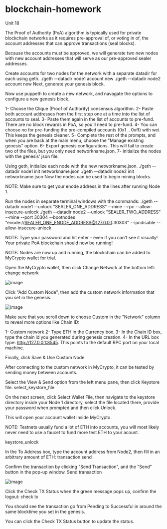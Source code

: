 # blockchain-homework
Unit 18


The Proof of Authority (PoA) algorithm is typically used for private blockchain networks as it requires pre-approval of, or voting in of, the account addresses that can approve transactions (seal blocks).

Because the accounts must be approved, we will generate two new nodes with new account addresses that will serve as our pre-approved sealer addresses.

Create accounts for two nodes for the network with a separate datadir for each using geth. ./geth --datadir node1 account new ./geth --datadir node2 account new Next, generate your genesis block.

Now use puppeth to create a new network, and navagate the options to configure a new genesis block.

1- Choose the Clique (Proof of Authority) consensus algorithm. 2- Paste both account addresses from the first step one at a time into the list of accounts to seal. 3- Paste them again in the list of accounts to pre-fund. There are no block rewards in PoA, so you'll need to pre-fund. 4- You can choose no for pre-funding the pre-compiled accounts (0x1 .. 0xff) with wei. This keeps the genesis cleaner. 5- Complete the rest of the prompts, and when you are back at the main menu, choose the "Manage existing genesis" option. 6- Export genesis configurations. This will fail to create two of the files, but you only need networkname.json. 7- initialize the nodes with the genesis' json file.

Using geth, initialize each node with the new networkname.json. ./geth --datadir node1 init networkname.json ./geth --datadir node2 init networkname.json Now the nodes can be used to begin mining blocks.

NOTE: Make sure to get your enode address in the lines after running Node 1.

Run the nodes in separate terminal windows with the commands: ./geth --datadir node1 --unlock "SEALER_ONE_ADDRESS" --mine --rpc --allow-insecure-unlock ./geth --datadir node2 --unlock "SEALER_TWO_ADDRESS" --mine --port 30304 --bootnodes "enode://SEALER_ONE_ENODE_ADDRESS@127.0.0.1:30303" --ipcdisable --allow-insecure-unlock

NOTE: Type your password and hit enter - even if you can't see it visually! Your private PoA blockchain should now be running!

NOTE: Nodes are now up and running, the blockchain can be added to MyCrypto wallet for trial.

Open the MyCrypto wallet, then click Change Network at the bottom left: change network

![image](https://user-images.githubusercontent.com/83473146/137822150-3411d679-fcc4-4b22-92e9-1ea9eff46115.png)

Click "Add Custom Node", then add the custom network information that you set in the genesis.

![image](https://user-images.githubusercontent.com/83473146/137822171-eb4c38a2-57d8-4ebd-9d71-16ede4f22740.png)


Make sure that you scroll down to choose Custom in the "Network" column to reveal more options like Chain ID:

1- Custom network 2- Type ETH in the Currency box. 3- In the Chain ID box, type the chain id you generated during genesis creation. 4- In the URL box type: http://127.0.0.1:8545. This points to the default RPC port on your local machine.

Finally, click Save & Use Custom Node.

After connecting to the custom network in MyCrypto, it can be tested by sending money between accounts.

Select the View & Send option from the left menu pane, then click Keystore file. select_keystore_file

On the next screen, click Select Wallet File, then navigate to the keystore directory inside your Node 1 directory, select the file located there, provide your password when prompted and then click Unlock.

This will open your account wallet inside MyCrypto.

NOTE: Testnets usually fund a lot of ETH into accounts, you will most likely never need to use a faucet to fund more test ETH to your acount.

keystore_unlock

In the To Address box, type the account address from Node2, then fill in an arbitrary amount of ETH: transaction send

Confirm the transaction by clicking "Send Transaction", and the "Send" button in the pop-up window. Send transaction

![image](https://user-images.githubusercontent.com/83473146/137822189-c6e07853-aa62-4197-9b8f-1d01fab649b8.png)


Click the Check TX Status when the green message pops up, confirm the logout: check tx

You should see the transaction go from Pending to Successful in around the same blocktime you set in the genesis.

You can click the Check TX Status button to update the status.




